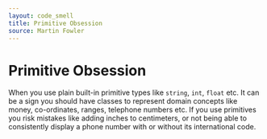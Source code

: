 ```yaml
---
layout: code_smell
title: Primitive Obsession
source: Martin Fowler
---
```


# Primitive Obsession
When you use plain built-in primitive types like `string`, `int`, `float` etc. It can be a sign you should have classes to represent domain concepts like money, co-ordinates, ranges, telephone numbers etc. If you use primitives you risk mistakes like adding inches to centimeters, or not being able to consistently display a phone number with or without its international code.